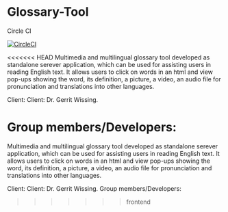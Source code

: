 # Glossary-Tool

Circle CI

[![CircleCI](https://img.shields.io/circleci/build/github/0b10001/Glossary-Tool)](https://github.com/0b10001/Glossary-Tool.git)


<<<<<<< HEAD
Multimedia and multilingual glossary tool developed as standalone serever application, which can be used for assisting users in reading English text. It allows users to click on words in an html and view pop-ups showing the word, its definition, a picture, a video, an audio file for pronunciation and translations into other languages.

Client: Client: Dr. Gerrit Wissing. 

Group members/Developers:
=======
Multimedia and multilingual glossary tool developed as standalone serever application, which can be used for assisting users in reading English text. 
It allows users to click on words in an html and view pop-ups showing the word, its definition, a picture, a video, an audio file for pronunciation and translations into other languages.

Client: Client: Dr. Gerrit Wissing.
Group members/Developers: 
>>>>>>> frontend
